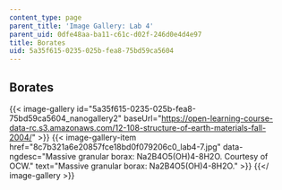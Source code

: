 ```yaml
---
content_type: page
parent_title: 'Image Gallery: Lab 4'
parent_uid: 0dfe48aa-ba11-c61c-d02f-246d0e4d4e97
title: Borates
uid: 5a35f615-0235-025b-fea8-75bd59ca5604
---
```


Borates
-------
{{< image-gallery id="5a35f615-0235-025b-fea8-75bd59ca5604_nanogallery2" baseUrl="https://open-learning-course-data-rc.s3.amazonaws.com/12-108-structure-of-earth-materials-fall-2004/" >}}
{{< image-gallery-item href="8c7b321a6e20857fce18bd0f079206c0_lab4-7.jpg" data-ngdesc="Massive granular borax: Na2B4O5(OH)4-8H2O. Courtesy of OCW." text="Massive granular borax: Na2B4O5(OH)4\-8H2O." >}}
{{</ image-gallery >}}